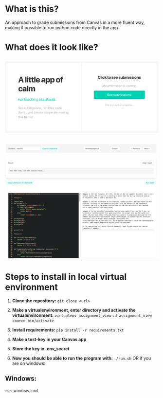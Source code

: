 
# What is this?
An approach to grade submissions from Canvas in a more fluent way, making it possible to run python code directly in the app.


# What does it look like?
![Front](app/demo/front.png)
---
![fileviewer](app/demo/fileviewer.png)
---
# Steps to install in local virtual environment


1. **Clone the repository:**
`git clone <url>`


2. **Make a virtualenvironment, enter directory and activate the virtualenvironment:**
`virtualenv assignment_view`
`cd assignment_view`
`source bin/activate`


3. **Install requirements:**
`pip install -r requirements.txt`


4. **Make a test-key in your Canvas app**

5. **Store the key in .env_secret**

6. **Now you should be able to run the program with:**
`./run.sh`  OR if you are on windows:

## Windows:
`run_windows.cmd`
